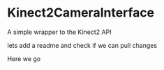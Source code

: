 # Kinect2CameraInterface
A simple wrapper to the Kinect2 API

lets add a readme and check if we can pull changes

Here we go
